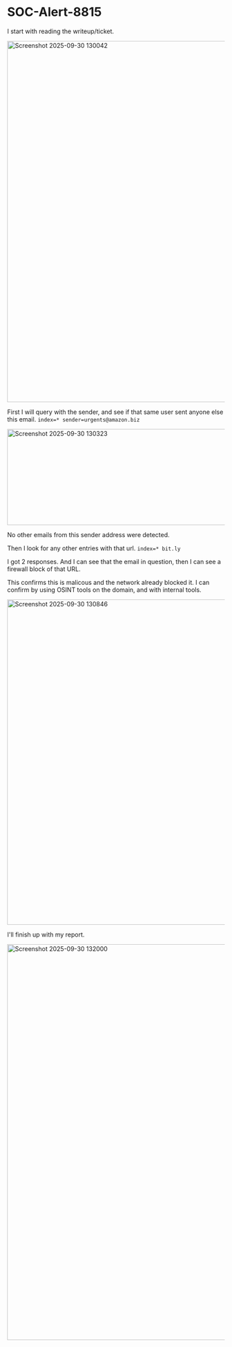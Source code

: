 # SOC-Alert-8815

I start with reading the writeup/ticket.

<img width="1453" height="835" alt="Screenshot 2025-09-30 130042" src="https://github.com/user-attachments/assets/1d8702fa-243e-47f0-b709-420c0878310c" />

First I will query with the sender, and see if that same user sent anyone else this email. `index=* sender=urgents@amazon.biz`

<img width="957" height="222" alt="Screenshot 2025-09-30 130323" src="https://github.com/user-attachments/assets/45ac6a58-9c04-4e78-aa67-ce7c6e3abfda" />

No other emails from this sender address were detected.

Then I look for any other entries with that url. `index=* bit.ly`

I got 2 responses. And I can see that the email in question, then I can see a firewall block of that URL.

This confirms this is malicous and the network already blocked it. I can confirm by using OSINT tools on the domain, and with internal tools.

<img width="1467" height="752" alt="Screenshot 2025-09-30 130846" src="https://github.com/user-attachments/assets/79eeecae-cffe-43b8-ab80-82491b8a4518" />

I'll finish up with my report.

<img width="1408" height="915" alt="Screenshot 2025-09-30 132000" src="https://github.com/user-attachments/assets/6e999cf3-0959-468d-9e76-54b520690519" />





























